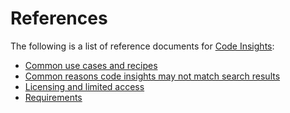 # References

The following is a list of reference documents for [Code Insights](../index.md):

- [Common use cases and recipes](common_use_cases.md)
- [Common reasons code insights may not match search results](common_reasons_code_insights_may_not_match_search_results.md)
- [Licensing and limited access](license.md)
- [Requirements](requirements.md)